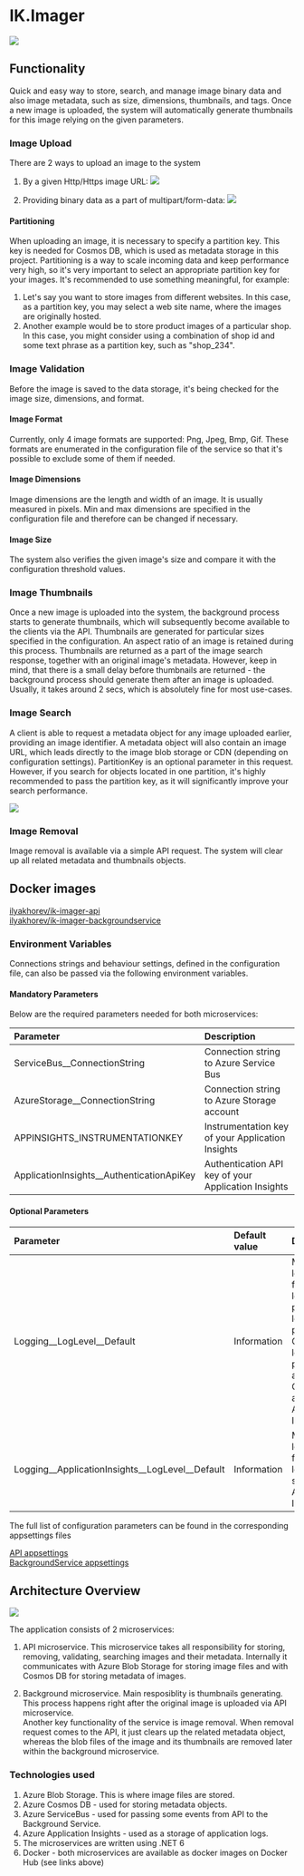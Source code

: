 # IK.Imager

![](https://github.com/ilya-khorev/IK.Imager/workflows/Build/badge.svg)

## Functionality
Quick and easy way to store, search, and manage image binary data and also image metadata, such as size, dimensions, thumbnails, and tags.
Once a new image is uploaded, the system will automatically generate thumbnails for this image relying on the given parameters.

### Image Upload
There are 2 ways to upload an image to the system
1) By a given Http/Https image URL:
![](docs/UploadImageWithUrlRequest.png)

2) Providing binary data as a part of multipart/form-data:
![](docs/UploadImageRequest.png)

#### Partitioning
When uploading an image, it is necessary to specify a partition key. This key is needed for Cosmos DB, which is used as metadata storage in this project. Partitioning is a way to scale incoming data and keep performance very high, so it's very important to select an appropriate partition key for your images.
It's recommended to use something meaningful, for example:
1) Let's say you want to store images from different websites. In this case, as a partition key, you may select a web site name, where the images are originally hosted. 
2) Another example would be to store product images of a particular shop. In this case, you might consider using a combination of shop id and some text phrase as a partition key, such as "shop_234".

### Image Validation
Before the image is saved to the data storage, it's being checked for the image size, dimensions, and format.

#### Image Format
Currently, only 4 image formats are supported: Png, Jpeg, Bmp, Gif. 
These formats are enumerated in the configuration file of the service so that it's possible to exclude some of them if needed. 

#### Image Dimensions
Image dimensions are the length and width of an image. It is usually measured in pixels.
Min and max dimensions are specified in the configuration file and therefore can be changed if necessary. 

#### Image Size
The system also verifies the given image's size and compare it with the configuration threshold values.

### Image Thumbnails
Once a new image is uploaded into the system, the background process starts to generate thumbnails, which will subsequently become available to the clients via the API. Thumbnails are generated for particular sizes specified in the configuration. An aspect ratio of an image is retained during this process.
Thumbnails are returned as a part of the image search response, together with an original image's metadata.
However, keep in mind, that there is a small delay before thumbnails are returned - the background process should generate them after an image is uploaded. Usually, it takes around 2 secs, which is absolutely fine for most use-cases. 

### Image Search
A client is able to request a metadata object for any image uploaded earlier, providing an image identifier. 
A metadata object will also contain an image URL, which leads directly to the image blob storage or CDN (depending on configuration settings).
PartitionKey is an optional parameter in this request. However, if you search for objects located in one partition, it's highly recommended to pass the partition key, as it will significantly improve your search performance.

![](docs/GetImageRequest.png)

### Image Removal
Image removal is available via a simple API request. The system will clear up all related metadata and thumbnails objects.

## Docker images
[ilyakhorev/ik-imager-api](https://hub.docker.com/r/ilyakhorev/ik-imager-api)  
[ilyakhorev/ik-imager-backgroundservice](https://hub.docker.com/r/ilyakhorev/ik-imager-backgroundservice)

### Environment Variables
Connections strings and behaviour settings, defined in the configuration file, can also be passed via the following environment variables.

#### Mandatory Parameters

Below are the required parameters needed for both microservices:  

Parameter  |   Description
:--- | :--- 
ServiceBus__ConnectionString   |   Connection string to Azure Service Bus
AzureStorage__ConnectionString   |   Connection string to Azure Storage account
APPINSIGHTS_INSTRUMENTATIONKEY   |   Instrumentation key of your Application Insights 
ApplicationInsights__AuthenticationApiKey   |   Authentication API key of your Application Insights 

#### Optional Parameters

Parameter  |   Default value   |   Description
:--- | :--- | :---
Logging__LogLevel__Default   |   Information   |   Minimum log level, from which logs are passed to logger providers. Only 2 logger providers are added: Console and Application Insights
Logging__ApplicationInsights__LogLevel__Default   |   Information   |   Minimum log level, from which logs are sent to Application Insights

The full list of configuration parameters can be found in the corresponding appsettings files   

[API appsettings](../master/src/IK.Imager.Api/appsettings.json)   
[BackgroundService appsettings](../master/src/IK.Imager.BackgroundService/appsettings.json)

## Architecture Overview
![](docs/Architecture.svg)

The application consists of 2 microservices:
1) API microservice.
This microservice takes all responsibility for storing, removing, validating, searching images and their metadata.
Internally it communicates with Azure Blob Storage for storing image files and with Cosmos DB for storing metadata of images.

2) Background microservice. 
Main resposiblity is thumbnails generating. This process happens right after the original image is uploaded via API microservice.  
Another key functionality of the service is image removal. When removal request comes to the API, it just clears up the related metadata object, whereas the blob files of the image and its thumbnails are removed later within the background microservice.

### Technologies used
1) Azure Blob Storage. This is where image files are stored.
2) Azure Cosmos DB - used for storing metadata objects.
3) Azure ServiceBus - used for passing some events from API to the Background Service.
4) Azure Application Insights - used as a storage of application logs.
4) The microservices are written using .NET 6
5) Docker - both microservices are available as docker images on Docker Hub (see links above)
